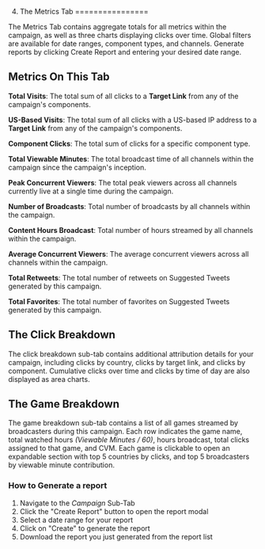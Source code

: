 4. The Metrics Tab
================

The Metrics Tab contains aggregate totals for all metrics within the campaign, as well as three charts displaying clicks over time. Global filters are available for date ranges, component types, and channels. Generate reports by clicking Create Report and entering your desired date range.

## Metrics On This Tab

**Total Visits**: The total sum of all clicks to a **Target Link** from any of the campaign's components.

**US-Based Visits**: The total sum of all clicks with a US-based IP address to a **Target Link** from any of the campaign's components.

**Component Clicks**: The total sum of clicks for a specific component type.

**Total Viewable Minutes**: The total broadcast time of all channels within the campaign since the campaign's inception.

**Peak Concurrent Viewers**: The total peak viewers across all channels currently live at a single time during the campaign.

**Number of Broadcasts**: Total number of broadcasts by all channels within the campaign.

**Content Hours Broadcast**: Total number of hours streamed by all channels within the campaign.

**Average Concurrent Viewers**: The average concurrent viewers across all channels within the campaign.

**Total Retweets**: The total number of retweets on Suggested Tweets generated by this campaign.

**Total Favorites**: The total number of favorites on Suggested Tweets generated by this campaign.

## The Click Breakdown
The click breakdown sub-tab contains additional attribution details for your campaign, including clicks by country, clicks by target link, and clicks by component. Cumulative clicks over time and clicks by time of day are also displayed as area charts.

## The Game Breakdown
The game breakdown sub-tab contains a list of all games streamed by broadcasters during this campaign. Each row indicates the game name, total watched hours _(Viewable Minutes / 60)_, hours broadcast, total clicks assigned to that game, and CVM. Each game is clickable to open an expandable section with top 5 countries by clicks, and top 5 broadcasters by viewable minute contribution.

### How to Generate a report

1. Navigate to the *Campaign* Sub-Tab
2. Click the "Create Report" button to open the report modal
3. Select a date range for your report
4. Click on "Create" to generate the report
5. Download the report you just generated from the report list
